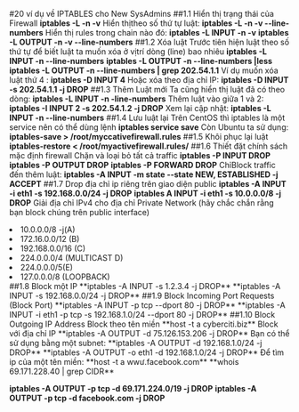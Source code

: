 #20 ví dụ về IPTABLES cho New SysAdmins
##1.1 Hiển thị trạng thái của Firewall
**iptables -L -n -v**
Hiển thịtheo số thứ tự luật:
**iptables -L -n -v --line-numbers**
Hiển thị rules trong chain nào đó:
**iptables -L INPUT -n -v**
**iptables -L OUTPUT -n -v --line-numbers**
##1.2 Xóa luật
Trước tiên hiện luật theo số thứ tự để biết luật ta muốn xóa ở vịtrí dòng (line) bao nhiêu
**iptables -L INPUT -n --line-numbers**
**iptables -L OUTPUT -n --line-numbers |less**
**iptables -L OUTPUT -n --line-numbers | grep 202.54.1.1**
Ví dụ muốn xóa luật thứ 4 :
**iptables -D INPUT 4**
Hoặc xóa theo địa chỉ IP:
**iptables -D INPUT -s 202.54.1.1 -j DROP**
##1.3 Thêm Luật mới
Ta cũng hiển thị luật đã có theo dòng:
**iptables -L INPUT -n -line-numbers**
Thêm luật vào giữa 1 và 2:
**iptables -I INPUT 2 -s 202.54.1.2 -j DROP**
Xem lại cập nhật:
**iptables -L INPUT -n --line-numbers**
##1.4 Lưu luật lại
Trên CentOS thì iptables là một service nên có thể dùng lệnh **iptables service save**
Còn Ubuntu ta sử dụng:
**iptables-save > /root/myccativefirewall.rules**
##1.5 Khôi phục lại luật
**iptables-restore < /root/myactivefirewall.rules/**
##1.6 Thiết đặt chính sách mặc định firewall 
Chặn và loại bỏ tất cả traffic
**iptables -P INPUT DROP**
**iptables -P OUTPUT DROP**
**iptables -P FORWARD DROP**
ChỉBlock traffic đến thêm luật:
**iptables -A INPUT -m state --state NEW, ESTABLISHED -j ACCEPT**
##1.7 Drop địa chỉ ip riêng trên giao diện public
**iptables -A INPUT -i eth1 -s 192.168.0.0/24 -j DROP**
**iptables A INPUT -i eth1 -s 10.0.0.0/8 -j DROP**
Giải địa chỉ IPv4 cho địa chỉ Private Network (hãy chắc chắn rằng bạn block chúng trên public interface)
<li>10.0.0.0/8 -j(A)</li>
<li>172.16.0.0/12 (B)</li>
<li>192.168.0.0/16 (C)</li>
<li>224.0.0.0/4 (MULTICAST D)</li>
<li>224.0.0.0/5(E)</li>
<li>127.0.0.0/8 (LOOPBACK)</li>
##1.8 Block một IP
**iptables -A INPUT -s 1.2.3.4 -j DROP**
**iptables -A INPUT -s 192.168.0.0/24 -j DROP**
##1.9 Block Incoming Port Requests (Block Port)
**iptables -A INPUT -p tcp --dport 80 -j DROP**
**iptables -A INPUT -i eth1 -p tcp -s 192.168.1.0/24 --dport 80 -j DROP**
##1.10 Block Outgoing IP Address
Block theo tên miền
**host -t a cyberciti.biz**
Block với địa chỉ IP
**iptables -A OUTPUT -d 75.126.153.206 -j DROP**
Bạn có thể sử dụng bằng một subnet:
**iptables -A OUTPUT -d 192.168.1.0/24 -j DROP**
**iptables -A OUTPUT -o eth1 -d 192.168.1.0/24 -j DROP**
Để tìm ip của một tên miền:
**host -t a wwư.facebook.com**
**whois 69.171.228.40 | grep CIDR**

**iptables -A OUTPUT -p tcp -d 69.171.224.0/19 -j DROP**
**iptables -A OUTPUT -p tcp -d facebook.com -j DROP**
